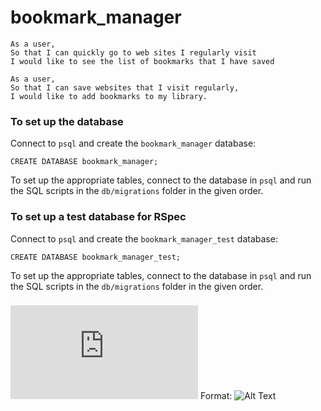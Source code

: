 # bookmark_manager

```
As a user,
So that I can quickly go to web sites I regularly visit
I would like to see the list of bookmarks that I have saved
```

```
As a user,
So that I can save websites that I visit regularly,
I would like to add bookmarks to my library.
```


### To set up the database

Connect to `psql` and create the `bookmark_manager` database:

```
CREATE DATABASE bookmark_manager;
```

To set up the appropriate tables, connect to the database in `psql` and run the SQL scripts in the `db/migrations` folder in the given order.

### To set up a test database for RSpec

Connect to `psql` and create the `bookmark_manager_test` database:

```
CREATE DATABASE bookmark_manager_test;
```

To set up the appropriate tables, connect to the database in `psql` and run the SQL scripts in the `db/migrations` folder in the given order. 

###
![GitHub Logo](https://github.com/makersacademy/course/blob/main/bookmark_manager/walkthroughs/01.md )
Format: ![Alt Text](url)



